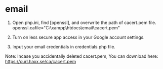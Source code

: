 # email
1. Open php.ini, find [openssl], and overwrite the path of cacert.pem file.
   openssl.cafile="C:\xampp\htdocs\email\cacert.pem"

2. Turn on less secure app access in your Google account settings.

3. Input your email credentials in credentials.php file.

Note: Incase you accidentally deleted cacert.pem, You can download here: https://curl.haxx.se/ca/cacert.pem
